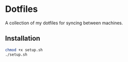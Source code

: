 # Dotfiles

A collection of my dotfiles for syncing between machines.

## Installation

```bash
chmod +x setup.sh
./setup.sh
```
